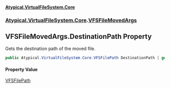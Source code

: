 #### [Atypical.VirtualFileSystem.Core](VirtualFileSystem.md 'VirtualFileSystem')
### [Atypical.VirtualFileSystem.Core](VirtualFileSystem.md#Atypical.VirtualFileSystem.Core 'Atypical.VirtualFileSystem.Core').[VFSFileMovedArgs](VFSFileMovedArgs.md 'Atypical.VirtualFileSystem.Core.VFSFileMovedArgs')

## VFSFileMovedArgs.DestinationPath Property

Gets the destination path of the moved file.

```csharp
public Atypical.VirtualFileSystem.Core.VFSFilePath DestinationPath { get; }
```

#### Property Value
[VFSFilePath](VFSFilePath.md 'Atypical.VirtualFileSystem.Core.VFSFilePath')